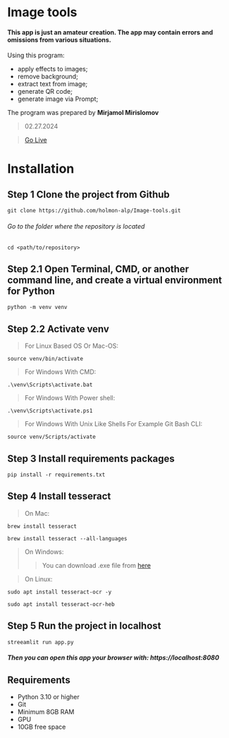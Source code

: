 # Image tools

#### This app is just an amateur creation. The app may contain errors and omissions from various situations.
Using this program: 
- apply effects to images;
- remove background;
- extract text from image;
- generate QR code;
- generate image via Prompt;
    
The program was prepared by **Mirjamol Mirislomov**
> 02.27.2024

> [Go Live](https://image-tools.streamlit.app/)

# Installation
## Step 1 Clone the project from Github
```git clone https://github.com/holmon-alp/Image-tools.git```
###### Go to the folder where the repository is located
```cd <path/to/repository>```

## Step 2.1 Open Terminal, CMD, or another command line, and create a virtual environment for Python
```python -m venv venv```

## Step 2.2 Activate venv
> For Linux Based OS Or Mac-OS:

```source venv/bin/activate```

> For Windows With CMD:

```.\venv\Scripts\activate.bat```

> For Windows With Power shell:

```.\venv\Scripts\activate.ps1```

> For Windows With Unix Like Shells For Example Git Bash CLI:

```source venv/Scripts/activate```

## Step 3 Install requirements packages
```pip install -r requirements.txt```

## Step 4 Install **tesseract**
> On Mac:

```brew install tesseract```

```brew install tesseract --all-languages ```

> On Windows:
>> You can download .exe file from [here](https://github.com/UB-Mannheim/tesseract/wiki)

> On Linux:

```sudo apt install tesseract-ocr -y```

```sudo apt install tesseract-ocr-heb```

## Step 5 Run the project in localhost
```streeamlit run app.py```
##### Then you can open this app your browser with: https://localhost:8080

## Requirements
- Python 3.10 or higher
- Git
- Minimum 8GB RAM
- GPU
- 10GB free space